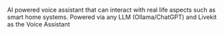 AI powered voice assistant that can interact
with real life aspects such as smart home
systems.
Powered via any LLM (Ollama/ChatGPT) and
Livekit as the Voice Assistant
